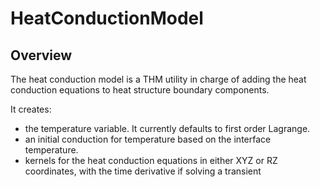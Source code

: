 # HeatConductionModel

## Overview

The heat conduction model is a THM utility in charge of adding the heat conduction
equations to heat structure boundary components.

It creates:
- the temperature variable. It currently defaults to first order Lagrange.
- an initial conduction for temperature based on the interface temperature.
- kernels for the heat conduction equations in either XYZ or RZ coordinates, with
  the time derivative if solving a transient
